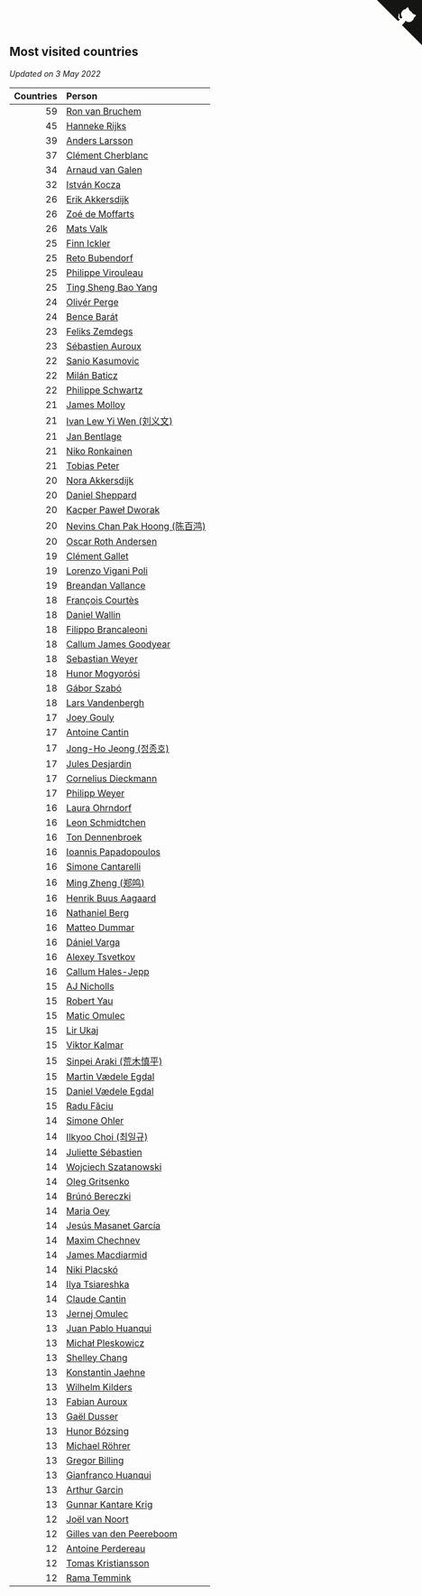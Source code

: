 ## Most visited countries

*Updated on  3 May 2022*

| Countries | Person |
| ---: | :--- |
| 59 | [Ron van Bruchem](https://www.worldcubeassociation.org/persons/2003BRUC01) |
| 45 | [Hanneke Rijks](https://www.worldcubeassociation.org/persons/2008RIJK01) |
| 39 | [Anders Larsson](https://www.worldcubeassociation.org/persons/2003LARS01) |
| 37 | [Clément Cherblanc](https://www.worldcubeassociation.org/persons/2014CHER05) |
| 34 | [Arnaud van Galen](https://www.worldcubeassociation.org/persons/2006GALE01) |
| 32 | [István Kocza](https://www.worldcubeassociation.org/persons/2005KOCZ01) |
| 26 | [Erik Akkersdijk](https://www.worldcubeassociation.org/persons/2005AKKE01) |
| 26 | [Zoé de Moffarts](https://www.worldcubeassociation.org/persons/2010MOFF02) |
| 26 | [Mats Valk](https://www.worldcubeassociation.org/persons/2007VALK01) |
| 25 | [Finn Ickler](https://www.worldcubeassociation.org/persons/2012ICKL01) |
| 25 | [Reto Bubendorf](https://www.worldcubeassociation.org/persons/2012BUBE01) |
| 25 | [Philippe Virouleau](https://www.worldcubeassociation.org/persons/2008VIRO01) |
| 25 | [Ting Sheng Bao Yang](https://www.worldcubeassociation.org/persons/2008BAOY01) |
| 24 | [Olivér Perge](https://www.worldcubeassociation.org/persons/2007PERG01) |
| 24 | [Bence Barát](https://www.worldcubeassociation.org/persons/2008BARA01) |
| 23 | [Feliks Zemdegs](https://www.worldcubeassociation.org/persons/2009ZEMD01) |
| 23 | [Sébastien Auroux](https://www.worldcubeassociation.org/persons/2008AURO01) |
| 22 | [Sanio Kasumovic](https://www.worldcubeassociation.org/persons/2009KASU01) |
| 22 | [Milán Baticz](https://www.worldcubeassociation.org/persons/2005BATI01) |
| 22 | [Philippe Schwartz](https://www.worldcubeassociation.org/persons/2018SCHW02) |
| 21 | [James Molloy](https://www.worldcubeassociation.org/persons/2011MOLL01) |
| 21 | [Ivan Lew Yi Wen (刘义文)](https://www.worldcubeassociation.org/persons/2012WENI01) |
| 21 | [Jan Bentlage](https://www.worldcubeassociation.org/persons/2010BENT01) |
| 21 | [Niko Ronkainen](https://www.worldcubeassociation.org/persons/2010RONK01) |
| 21 | [Tobias Peter](https://www.worldcubeassociation.org/persons/2014PETE03) |
| 20 | [Nora Akkersdijk](https://www.worldcubeassociation.org/persons/2009CHRI03) |
| 20 | [Daniel Sheppard](https://www.worldcubeassociation.org/persons/2009SHEP01) |
| 20 | [Kacper Paweł Dworak](https://www.worldcubeassociation.org/persons/2020DWOR01) |
| 20 | [Nevins Chan Pak Hoong (陈百鸿)](https://www.worldcubeassociation.org/persons/2010CHAN20) |
| 20 | [Oscar Roth Andersen](https://www.worldcubeassociation.org/persons/2008ANDE02) |
| 19 | [Clément Gallet](https://www.worldcubeassociation.org/persons/2004GALL02) |
| 19 | [Lorenzo Vigani Poli](https://www.worldcubeassociation.org/persons/2007POLI01) |
| 19 | [Breandan Vallance](https://www.worldcubeassociation.org/persons/2007VALL01) |
| 18 | [François Courtès](https://www.worldcubeassociation.org/persons/2008COUR01) |
| 18 | [Daniel Wallin](https://www.worldcubeassociation.org/persons/2013WALL03) |
| 18 | [Filippo Brancaleoni](https://www.worldcubeassociation.org/persons/2008BRAN01) |
| 18 | [Callum James Goodyear](https://www.worldcubeassociation.org/persons/2012GOOD02) |
| 18 | [Sebastian Weyer](https://www.worldcubeassociation.org/persons/2010WEYE02) |
| 18 | [Hunor Mogyorósi](https://www.worldcubeassociation.org/persons/2015MOGY01) |
| 18 | [Gábor Szabó](https://www.worldcubeassociation.org/persons/2005SZAB02) |
| 18 | [Lars Vandenbergh](https://www.worldcubeassociation.org/persons/2003VAND01) |
| 17 | [Joey Gouly](https://www.worldcubeassociation.org/persons/2007GOUL01) |
| 17 | [Antoine Cantin](https://www.worldcubeassociation.org/persons/2010CANT02) |
| 17 | [Jong-Ho Jeong (정종호)](https://www.worldcubeassociation.org/persons/2008JONG03) |
| 17 | [Jules Desjardin](https://www.worldcubeassociation.org/persons/2010DESJ01) |
| 17 | [Cornelius Dieckmann](https://www.worldcubeassociation.org/persons/2009DIEC01) |
| 17 | [Philipp Weyer](https://www.worldcubeassociation.org/persons/2010WEYE01) |
| 16 | [Laura Ohrndorf](https://www.worldcubeassociation.org/persons/2009OHRN01) |
| 16 | [Leon Schmidtchen](https://www.worldcubeassociation.org/persons/2010SCHM01) |
| 16 | [Ton Dennenbroek](https://www.worldcubeassociation.org/persons/2003DENN01) |
| 16 | [Ioannis Papadopoulos](https://www.worldcubeassociation.org/persons/2013PAPA01) |
| 16 | [Simone Cantarelli](https://www.worldcubeassociation.org/persons/2012CANT02) |
| 16 | [Ming Zheng (郑鸣)](https://www.worldcubeassociation.org/persons/2009ZHEN11) |
| 16 | [Henrik Buus Aagaard](https://www.worldcubeassociation.org/persons/2006BUUS01) |
| 16 | [Nathaniel Berg](https://www.worldcubeassociation.org/persons/2012BERG04) |
| 16 | [Matteo Dummar](https://www.worldcubeassociation.org/persons/2017DUMM01) |
| 16 | [Dániel Varga](https://www.worldcubeassociation.org/persons/2008VARG01) |
| 16 | [Alexey Tsvetkov](https://www.worldcubeassociation.org/persons/2017TSVE02) |
| 16 | [Callum Hales-Jepp](https://www.worldcubeassociation.org/persons/2012HALE01) |
| 15 | [AJ Nicholls](https://www.worldcubeassociation.org/persons/2015NICH04) |
| 15 | [Robert Yau](https://www.worldcubeassociation.org/persons/2009YAUR01) |
| 15 | [Matic Omulec](https://www.worldcubeassociation.org/persons/2010OMUL02) |
| 15 | [Lir Ukaj](https://www.worldcubeassociation.org/persons/2016UKAJ01) |
| 15 | [Viktor Kalmar](https://www.worldcubeassociation.org/persons/2011KALM01) |
| 15 | [Sinpei Araki (荒木慎平)](https://www.worldcubeassociation.org/persons/2006ARAK01) |
| 15 | [Martin Vædele Egdal](https://www.worldcubeassociation.org/persons/2013EGDA02) |
| 15 | [Daniel Vædele Egdal](https://www.worldcubeassociation.org/persons/2013EGDA01) |
| 15 | [Radu Făciu](https://www.worldcubeassociation.org/persons/2009FACI01) |
| 14 | [Simone Ohler](https://www.worldcubeassociation.org/persons/2014OHLE01) |
| 14 | [Ilkyoo Choi (최일규)](https://www.worldcubeassociation.org/persons/2008CHOI04) |
| 14 | [Juliette Sébastien](https://www.worldcubeassociation.org/persons/2014SEBA01) |
| 14 | [Wojciech Szatanowski](https://www.worldcubeassociation.org/persons/2011SZAT01) |
| 14 | [Oleg Gritsenko](https://www.worldcubeassociation.org/persons/2011GRIT01) |
| 14 | [Brúnó Bereczki](https://www.worldcubeassociation.org/persons/2008BERE01) |
| 14 | [Maria Oey](https://www.worldcubeassociation.org/persons/2007OEYM01) |
| 14 | [Jesús Masanet García](https://www.worldcubeassociation.org/persons/2004MASA01) |
| 14 | [Maxim Chechnev](https://www.worldcubeassociation.org/persons/2011CHEC01) |
| 14 | [James Macdiarmid](https://www.worldcubeassociation.org/persons/2015MACD03) |
| 14 | [Niki Placskó](https://www.worldcubeassociation.org/persons/2008PLAC01) |
| 14 | [Ilya Tsiareshka](https://www.worldcubeassociation.org/persons/2012TERE01) |
| 14 | [Claude Cantin](https://www.worldcubeassociation.org/persons/2012CANT01) |
| 13 | [Jernej Omulec](https://www.worldcubeassociation.org/persons/2010OMUL01) |
| 13 | [Juan Pablo Huanqui](https://www.worldcubeassociation.org/persons/2013HUAN30) |
| 13 | [Michał Pleskowicz](https://www.worldcubeassociation.org/persons/2009PLES01) |
| 13 | [Shelley Chang](https://www.worldcubeassociation.org/persons/2004CHAN04) |
| 13 | [Konstantin Jaehne](https://www.worldcubeassociation.org/persons/2015JAEH01) |
| 13 | [Wilhelm Kilders](https://www.worldcubeassociation.org/persons/2010KILD02) |
| 13 | [Fabian Auroux](https://www.worldcubeassociation.org/persons/2009AURO01) |
| 13 | [Gaël Dusser](https://www.worldcubeassociation.org/persons/2007DUSS01) |
| 13 | [Hunor Bózsing](https://www.worldcubeassociation.org/persons/2009BOZS01) |
| 13 | [Michael Röhrer](https://www.worldcubeassociation.org/persons/2009ROHR01) |
| 13 | [Gregor Billing](https://www.worldcubeassociation.org/persons/2012BILL01) |
| 13 | [Gianfranco Huanqui](https://www.worldcubeassociation.org/persons/2013HUAN29) |
| 13 | [Arthur Garcin](https://www.worldcubeassociation.org/persons/2014GARC27) |
| 13 | [Gunnar Kantare Krig](https://www.worldcubeassociation.org/persons/2004KRIG01) |
| 12 | [Joël van Noort](https://www.worldcubeassociation.org/persons/2004NOOR01) |
| 12 | [Gilles van den Peereboom](https://www.worldcubeassociation.org/persons/2005PEER01) |
| 12 | [Antoine Perdereau](https://www.worldcubeassociation.org/persons/2007PERD01) |
| 12 | [Tomas Kristiansson](https://www.worldcubeassociation.org/persons/2007KRIS01) |
| 12 | [Rama Temmink](https://www.worldcubeassociation.org/persons/2006TEMM01) |


<a href="https://github.com/jonatanklosko/wca_statistics" class="github-corner" aria-label="View source on Github"><svg width="80" height="80" viewBox="0 0 250 250" style="fill:#151513; color:#fff; position: absolute; top: 0; border: 0; right: 0;" aria-hidden="true"><path d="M0,0 L115,115 L130,115 L142,142 L250,250 L250,0 Z"></path><path d="M128.3,109.0 C113.8,99.7 119.0,89.6 119.0,89.6 C122.0,82.7 120.5,78.6 120.5,78.6 C119.2,72.0 123.4,76.3 123.4,76.3 C127.3,80.9 125.5,87.3 125.5,87.3 C122.9,97.6 130.6,101.9 134.4,103.2" fill="currentColor" style="transform-origin: 130px 106px;" class="octo-arm"></path><path d="M115.0,115.0 C114.9,115.1 118.7,116.5 119.8,115.4 L133.7,101.6 C136.9,99.2 139.9,98.4 142.2,98.6 C133.8,88.0 127.5,74.4 143.8,58.0 C148.5,53.4 154.0,51.2 159.7,51.0 C160.3,49.4 163.2,43.6 171.4,40.1 C171.4,40.1 176.1,42.5 178.8,56.2 C183.1,58.6 187.2,61.8 190.9,65.4 C194.5,69.0 197.7,73.2 200.1,77.6 C213.8,80.2 216.3,84.9 216.3,84.9 C212.7,93.1 206.9,96.0 205.4,96.6 C205.1,102.4 203.0,107.8 198.3,112.5 C181.9,128.9 168.3,122.5 157.7,114.1 C157.9,116.9 156.7,120.9 152.7,124.9 L141.0,136.5 C139.8,137.7 141.6,141.9 141.8,141.8 Z" fill="currentColor" class="octo-body"></path></svg></a><style>.github-corner:hover .octo-arm{animation:octocat-wave 560ms ease-in-out}@keyframes octocat-wave{0%,100%{transform:rotate(0)}20%,60%{transform:rotate(-25deg)}40%,80%{transform:rotate(10deg)}}@media (max-width:500px){.github-corner:hover .octo-arm{animation:none}.github-corner .octo-arm{animation:octocat-wave 560ms ease-in-out}}</style>
